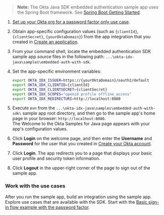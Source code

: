 > **Note:** The Okta Java SDK embedded authentication sample app uses the Spring Boot framework. See [Spring Boot Getting Started](https://spring.io/guides/gs/spring-boot/).

1. [Set up your Okta org for a password factor only use case](/docs/guides/set-up-org/#set-up-your-okta-org-for-a-password-factor-only-use-case).

1. Obtain app-specific configuration values (such as `{clientId}`, `{clientSecret}`, `{yourOktaDomain}`) from the app integration that you created in [Create an application](/docs/guides/oie-embedded-common-org-setup/java/main/#create-an-application).

1. From your command shell, locate the embedded authentication SDK sample app source files in the following path: `...\okta-idx-java\samples\embedded-auth-with-sdk`.

1. Set the app-specific environment variables:

   ```bash
   export OKTA_IDX_ISSUER=https://{yourOktaDomain}/oauth2/default
   export OKTA_IDX_CLIENTID={clientId}
   export OKTA_IDX_CLIENTSECRET={clientSecret}
   export OKTA_IDX_SCOPES="openid profile offline_access"
   export OKTA_IDX_REDIRECTURI=http://localhost:8080
   ```

1. Execute `mvn` from the `...\okta-idx-java\samples\embedded-auth-with-sdk\` sample app root directory, and then go to the sample app's home page in your browser: `http://localhost:8080`. <br>The Welcome to the Okta Samples for Java page appears with your app's configuration values.

1. Click **Login** on the welcome page, and then enter the **Username** and **Password** for the user that you created in [Create your Okta account](/docs/guides/set-up-org/#create-your-okta-account).

1. Click **Login**. The app redirects you to a page that displays your basic user profile and security token information.

1. Click **Logout** in the upper-right corner of the page to sign out of the sample app.

### Work with the use cases

After you run the sample app, build an integration using the sample app. Explore use cases that are available with the SDK. Start with the [Basic sign-in flow example with the password factor](/docs/guides/oie-embedded-sdk-use-case-basic-sign-in/java/main/).
